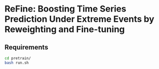 # ReFine: Boosting Time Series Prediction Under Extreme Events by Reweighting and Fine-tuning

## Requirements
```bash
cd pretrain/
bash run.sh
